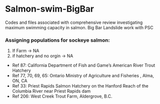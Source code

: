 # Salmon-swim-BigBar
Codes and files associated with comprehensive review investigating maximum swimming capacity in salmon. Big Bar Landslide work with PSC

### Assigning populations for sockeye salmon:
1) If Farm -> NA
2) if hatchery and no orgin -> NA
  * Ref 87: California Department of Fish and Game’s American River Trout Hatchery
  * Ref 77, 70, 69, 65: Ontario Ministry of Agriculture and Fisheries , Alma, ON, CA
  * Ref 33: Priest Rapids Salmon Hatchery on the Hanford Reach of the Columbia River near Priest Rapids dam
  * Ref 206: West Creek Trout Farm, Aldergrove, B.C.